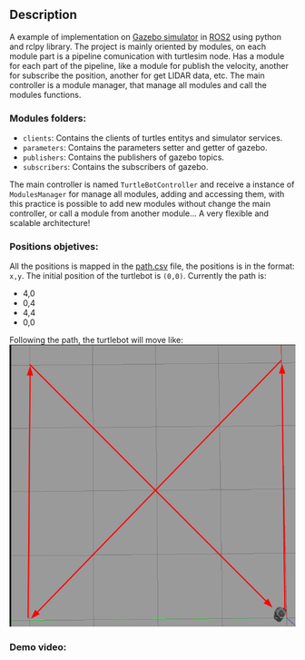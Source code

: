 ## Description

A example of implementation on [Gazebo simulator](https://gazebosim.org/) in [ROS2](https://index.ros.org/doc/ros2/) using python and rclpy library. The project is mainly oriented by modules, on each module part is a pipeline comunication with turtlesim node. Has a module for each part of the pipeline, like a module for publish the velocity, another for subscribe the position, another for get LIDAR data, etc. The main controller is a module manager, that manage all modules and call the modules functions.

### Modules folders:

-   `clients`: Contains the clients of turtles entitys and simulator services.
-   `parameters`: Contains the parameters setter and getter of gazebo.
-   `publishers`: Contains the publishers of gazebo topics.
-   `subscribers`: Contains the subscribers of gazebo.

The main controller is named `TurtleBotController` and receive a instance of `ModulesManager` for manage all modules, adding and accessing them, with this practice is possible to add new modules without change the main controller, or call a module from another module... A very flexible and scalable architecture!

### Positions objetives:

All the positions is mapped in the [path.csv](artifacts/path.csv) file, the positions is in the format: `x,y`. The initial position of the turtlebot is `(0,0)`. Currently the path is:

-   4,0
-   0,4
-   4,4
-   0,0

Following the path, the turtlebot will move like:
![Turtlebot path](assets/gazebo_demo_spots.png)

### Demo video:
